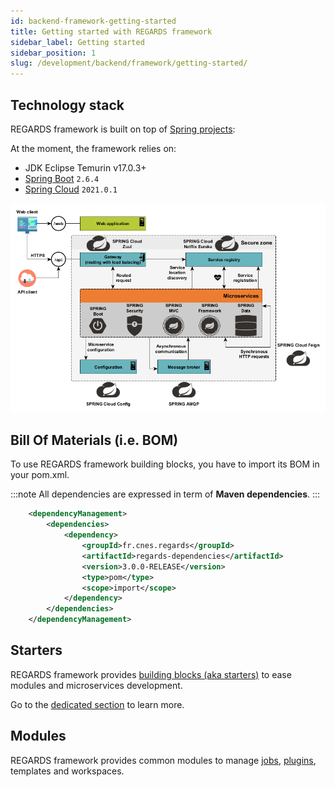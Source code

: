 ```yaml
---
id: backend-framework-getting-started
title: Getting started with REGARDS framework
sidebar_label: Getting started
sidebar_position: 1
slug: /development/backend/framework/getting-started/
---
```


## Technology stack

REGARDS framework is built on top of [Spring projects](https://spring.io/):

At the moment, the framework relies on:
  * JDK Eclipse Temurin v17.0.3+
  * [Spring Boot](https://spring.io/projects/spring-boot#learn) `2.6.4`
  * [Spring Cloud](https://spring.io/projects/spring-cloud#learn) `2021.0.1`

![](/schemas/architecture/microservice_architecture_spring.png)

## Bill Of Materials (i.e. BOM)

To use REGARDS framework building blocks, you have to import its BOM in your pom.xml.

:::note
All dependencies are expressed in term of **Maven dependencies**. 
:::

```xml
    <dependencyManagement>
        <dependencies>
            <dependency>
                <groupId>fr.cnes.regards</groupId>
                <artifactId>regards-dependencies</artifactId>
                <version>3.0.0-RELEASE</version>
                <type>pom</type>
                <scope>import</scope>
            </dependency>
        </dependencies>
    </dependencyManagement>
```

## Starters

REGARDS framework provides [building blocks (aka starters)](starters/starters.md) to ease modules and microservices development.

Go to the [dedicated section](starters/starters.md) to learn more.

## Modules

REGARDS framework provides common modules to manage [jobs](modules/jobs.md), [plugins](modules/plugins.md), templates and workspaces.
